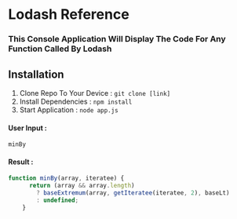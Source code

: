 # Lodash Reference

### This Console Application Will Display The Code For Any Function Called By Lodash

## Installation
1. Clone Repo To Your Device : `git clone [link]`
2. Install Dependencies : `npm install`
3. Start Application : `node app.js`

#### User Input : 
```
minBy
```

#### Result : 
```javascript
function minBy(array, iteratee) {
      return (array && array.length)
        ? baseExtremum(array, getIteratee(iteratee, 2), baseLt)
        : undefined;
    }
```
